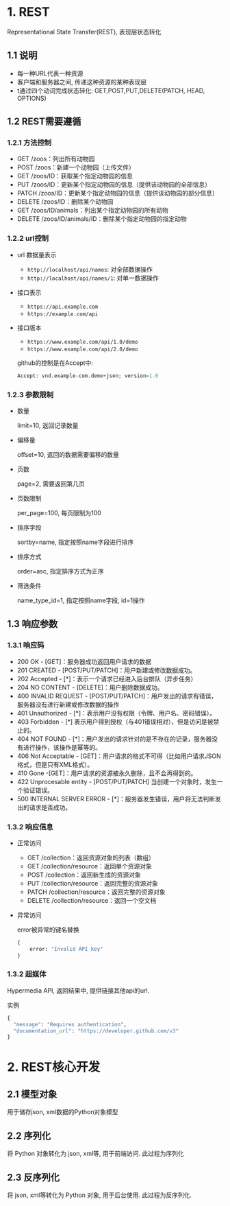 # 1. REST

Representational State Transfer(REST), 表现层状态转化

## 1.1 说明

* 每一种URL代表一种资源
* 客户端和服务器之间, 传递这种资源的某种表现层
* t通过四个动词完成状态转化: GET,POST,PUT,DELETE(PATCH, HEAD, OPTIONS)

## 1.2 REST需要遵循

### 1.2.1 方法控制

* GET /zoos：列出所有动物园
* POST /zoos：新建一个动物园（上传文件）
* GET /zoos/ID：获取某个指定动物园的信息
* PUT /zoos/ID：更新某个指定动物园的信息（提供该动物园的全部信息）
* PATCH /zoos/ID：更新某个指定动物园的信息（提供该动物园的部分信息）
* DELETE /zoos/ID：删除某个动物园
* GET /zoos/ID/animals：列出某个指定动物园的所有动物
* DELETE /zoos/ID/animals/ID：删除某个指定动物园的指定动物

### 1.2.2 url控制

* url 数据量表示

  * `http://localhost/api/names`: 对全部数据操作
  * `http://localhost/api/names/1`: 对单一数据操作

* 接口表示

  * `https://api.example.com`
  * `https://example.com/api`

* 接口版本

  * `https://www.example.com/api/1.0/demo`
  * `https://www.example.com/api/2.0/demo`

  github的控制是在Accept中:

  ```python
  Accept: vnd.example-com.demo+json; version=1.0
  ```

### 1.2.3 参数限制

* 数量

  limit=10, 返回记录数量

* 偏移量

  offset=10, 返回的数据需要偏移的数量

* 页数

  page=2, 需要返回第几页

* 页数限制

  per_page=100, 每页限制为100

* 排序字段

  sortby=name, 指定按照name字段进行排序

* 排序方式

  order=asc, 指定排序方式为正序

* 筛选条件

  name_type_id=1, 指定按照name字段, id=1操作

## 1.3 响应参数

### 1.3.1 响应码

- 200 OK - [GET]：服务器成功返回用户请求的数据
- 201 CREATED - [POST/PUT/PATCH]：用户新建或修改数据成功。
- 202 Accepted - [*]：表示一个请求已经进入后台排队（异步任务）
- 204 NO CONTENT - [DELETE]：用户删除数据成功。
- 400 INVALID REQUEST - [POST/PUT/PATCH]：用户发出的请求有错误，服务器没有进行新建或修改数据的操作
- 401 Unauthorized - [*]：表示用户没有权限（令牌、用户名、密码错误）。
- 403 Forbidden - [*] 表示用户得到授权（与401错误相对），但是访问是被禁止的。
- 404 NOT FOUND - [*]：用户发出的请求针对的是不存在的记录，服务器没有进行操作，该操作是幂等的。
- 406 Not Acceptable - [GET]：用户请求的格式不可得（比如用户请求JSON格式，但是只有XML格式）。
- 410 Gone -[GET]：用户请求的资源被永久删除，且不会再得到的。
- 422 Unprocesable entity - [POST/PUT/PATCH] 当创建一个对象时，发生一个验证错误。
- 500 INTERNAL SERVER ERROR - [*]：服务器发生错误，用户将无法判断发出的请求是否成功。

### 1.3.2 响应信息

* 正常访问

  - GET /collection：返回资源对象的列表（数组）
  - GET /collection/resource：返回单个资源对象
  - POST /collection：返回新生成的资源对象
  - PUT /collection/resource：返回完整的资源对象
  - PATCH /collection/resource：返回完整的资源对象
  - DELETE /collection/resource：返回一个空文档

* 异常访问

  error被异常的键名替换

  ```python
  {
      error: "Invalid API key"
  }
  ```

### 1.3.2 超媒体

Hypermedia API, 返回结果中, 提供链接其他api的url.

实例

```python
{
  "message": "Requires authentication",
  "documentation_url": "https://developer.github.com/v3"
}
```

# 2. REST核心开发

## 2.1 模型对象

用于储存json, xml数据的Python对象模型

## 2.2 序列化

将 Python 对象转化为 json, xml等, 用于前端访问. 此过程为序列化

## 2.3 反序列化

将 json, xml等转化为 Python 对象, 用于后台使用. 此过程为反序列化.



